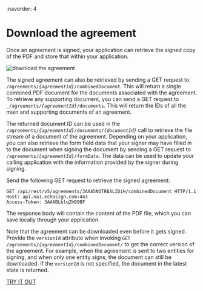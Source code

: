 :navorder: 4

# Download the agreement

Once an agreement is signed, your application can retrieve the signed copy of the PDF and store that within your application.

![download the agreement](../../img/sign_devguide_4.png)

The signed agreement can also be retrieved by sending a GET request to `/agreements/`_`{agreementId}`_`/combinedDocument`. This will return a single combined PDF document for the documents associated with the agreement. To retrieve any supporting document, you can send a GET request to `_/agreements/`_`{agreementId}`_`/documents`. This will return the IDs of all the main and supporting documents of an agreement.

The returned document ID can be used in the `/agreements/`_`{agreementId}`_`/documents/`_`{documentId}`_ call to retrieve the file stream of a document of the agreement. Depending on your application, you can also retrieve the form field data that your signer may have filled in to the document when signing the document by sending a GET request to `/agreements/`_`{agreementId}`_`/formData`. The data can be used to update your calling application with the information provided by the signer during signing.

Send the following GET request to retrieve the signed agreement:

```http
GET /api/rest/v5/agreements/3AAA5NOTREALIDiH/combinedDocument HTTP/1.1
Host: api.na1.echosign.com:443
Access-Token: 3AAABLblqZhB9BF
```

The response body will contain the content of the PDF file, which you can save locally through your application.

Note that the agreement can be downloaded even before it gets signed. Provide the `versionId` attribute when invoking `GET /agreements/`_`{agreementId}`_`/combinedDocument/` to get the correct version of the agreement. For example, when the agreement is sent to two entities for signing, and when only one entity signs, the document can still be downloaded. If the `versionId` is not specified, the document in the latest state is returned.

[TRY IT OUT](https://secure.na1.echosign.com/public/docs/restapi/v5#!/agreements/_0_1_2_3_4_5_6)

